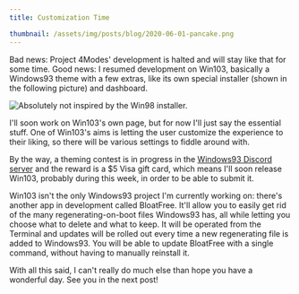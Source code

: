 ```yaml
---
title: Customization Time

thumbnail: /assets/img/posts/blog/2020-06-01-pancake.png
---
```

Bad news: Project 4Modes' development is halted and will stay like that for some time. Good news: I resumed development on Win103, basically a Windows93 theme with a few extras, like its own special installer (shown in the following picture) and dashboard.

![Absolutely not inspired by the Win98 installer.](/assets/img/posts/blog/2020-06-01-pancake.png)

I'll soon work on Win103's own page, but for now I'll just say the essential stuff. One of Win103's aims is letting the user customize the experience to their liking, so there will be various settings to fiddle around with.

By the way, a theming contest is in progress in the <a target="_blank" href="https://discord.gg/sGMAdg5">Windows93 Discord server</a> and the reward is a $5 Visa gift card, which means I'll soon release Win103, probably during this week, in order to be able to submit it.

Win103 isn't the only Windows93 project I'm currently working on: there's another app in development called BloatFree. It'll allow you to easily get rid of the many regenerating-on-boot files Windows93 has, all while letting you choose what to delete and what to keep.
It will be operated from the Terminal and updates will be rolled out every time a new regenerating file is added to Windows93. You will be able to update BloatFree with a single command, without having to manually reinstall it.

With all this said, I can't really do much else than hope you have a wonderful day. See you in the next post!
